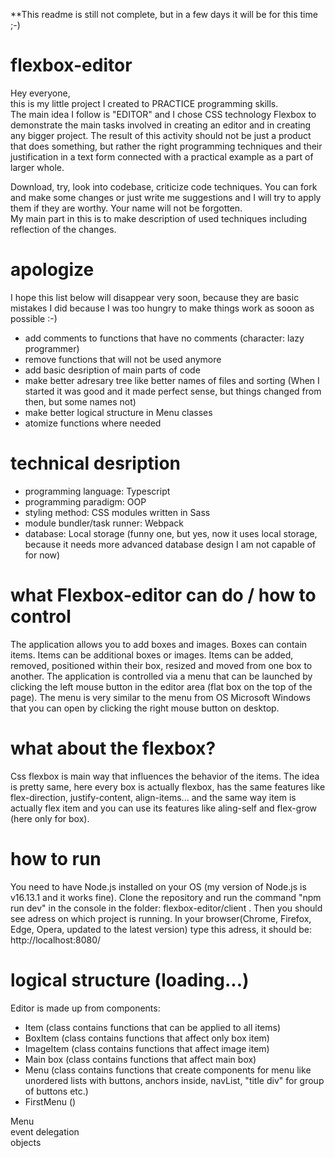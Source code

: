 **This readme is still not complete, but in a few days it will be for this time ;-)
# flexbox-editor

Hey everyone,  
this is my little project I created to PRACTICE programming skills.  
The main idea I follow is "EDITOR" and I chose CSS technology Flexbox to demonstrate the main tasks involved in creating an editor and in creating any bigger project.
The result of this activity should not be just a product that does something, but rather the right programming techniques and their justification in a text form connected with a practical example as a part of larger whole.  

Download, try, look into codebase, criticize code techniques. You can fork and make some changes or just write me suggestions and I will try to apply them if they are worthy.   Your name will not be forgotten.  
My main part in this is to make description of used techniques including reflection of the changes.  

# apologize
I hope this list below will disappear very soon, because they are basic mistakes I did because I was too hungry to make things work as sooon as possible :-)
- add comments to functions that have no comments (character: lazy programmer)  
- remove functions that will not be used anymore  
- add basic desription of main parts of code  
- make better adresary tree like better names of files and sorting (When I started it was good and it made perfect sense, but things changed from then, but some names not)
- make better logical structure in Menu classes
- atomize functions where needed

# technical desription
- programming language: Typescript
- programming paradigm: OOP
- styling method: CSS modules written  in Sass
- module bundler/task runner: Webpack
- database: Local storage (funny one, but yes, now it uses local storage, because it needs more advanced database design I am not capable of for now)

# what Flexbox-editor can do / how to control
The application allows you to add boxes and images. Boxes can contain items. Items can be additional boxes or images.
Items can be added, removed, positioned within their box, resized and moved from one box to another. 
The application is controlled via a menu that can be launched by clicking the left mouse button in the editor area (flat box on the top of the page). The menu is very similar to the menu from OS Microsoft Windows that you can open by clicking the right mouse button on desktop.

# what about the flexbox?
Css flexbox is main way that influences the behavior of the items. The idea is pretty same, here every box is actually flexbox, has the same features like flex-direction, justify-content, align-items... and the same way item is actually flex item and you can use its features like aling-self and flex-grow (here only for box).


# how to run
You need to have Node.js installed on your OS (my version of Node.js is v16.13.1 and it works fine). Clone the repository and run the command "npm run dev" in the console in the folder: flexbox-editor/client . Then you should see adress on which project is running. In your browser(Chrome, Firefox, Edge, Opera, updated to the latest version) type this adress, it should be: http://localhost:8080/ 

# logical structure (loading...)

Editor is made up from components:  
- Item (class contains functions that can be applied to all items)  
- BoxItem (class contains functions that affect only box item)  
- ImageItem (class contains functions that affect image item)  
- Main box (class contains functions that affect main box)  
- Menu (class contains functions that create components for menu like unordered lists with buttons, anchors inside, navList, "title div" for group of buttons etc.)
- FirstMenu ()

Menu  
event delegation  
objects
